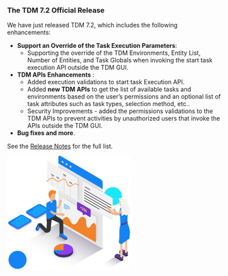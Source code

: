 ### The TDM 7.2 Official Release

We have just released TDM 7.2, which includes the following enhancements:

* **Support an Override of the Task Execution Parameters**:
  * Supporting the override of the TDM Environments, Entity List, Number of Entities, and Task Globals when invoking the start task execution API outside the TDM GUI.
* **TDM APIs Enhancements** :
  * Added execution validations to start task Execution API.
  * Added **new TDM APIs** to get the list of available tasks and environments based on the user’s permissions and an optional list of task attributes such as task types, selection method, etc..
  * Security Improvements - added the permissions validations to the TDM APIs to prevent activities by unauthorized users      that invoke the APIs outside the TDM GUI.
* **Bug fixes and more**.

See the [Release Notes](https://support.k2view.com/Academy_6.5/Release_Notes_And_Upgrade/TDM-V7/TDM_Release_Notes_V7.2.pdf.html) for the full list.

<img src="images/img4.png" alt="image" style="zoom: 67%;" />